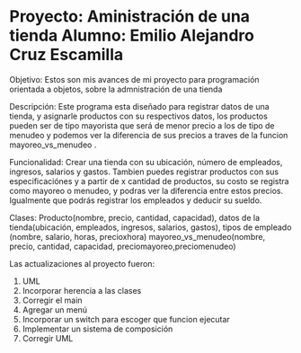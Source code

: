 # Proyecto: Aministración de una tienda     Alumno: Emilio Alejandro Cruz Escamilla 
Objetivo: Estos son mis avances de mi proyecto para programación orientada a objetos, sobre la admnistración de una tienda

Descripción: Este programa esta diseñado para registrar datos de una tienda, y asignarle productos con su respectivos datos, los productos pueden ser de tipo mayorista que será de menor precio a los de tipo de menudeo y podemos ver la diferencia de sus precios a traves de la funcion mayoreo_vs_menudeo .

Funcionalidad: Crear una tienda con su ubicación, número de empleados, ingresos, salarios y gastos. Tambien puedes registrar productos con sus especificaciónes y a partir de x cantidad de productos, su costo se registra como mayoreo o menudeo, y podras ver la diferencia entre estos precios. Igualmente que podrás registrar los empleados y deducir su sueldo.

Clases: Producto(nombre, precio, cantidad, capacidad), datos de la tienda(ubicación, empleados, ingresos, salarios, gastos), tipos de empleado (nombre, salario, horas, precioxhora) mayoreo_vs_menudeo(nombre, precio, cantidad, capacidad, preciomayoreo,preciomenudeo)


Las actualizaciones al proyecto fueron:
1. UML
2. Incorporar herencia a las clases
3. Corregir el main
4. Agregar un menú
5. Incorporar un switch para escoger que funcion ejecutar
6. Implementar un sistema de composición
7. Corregir UML

